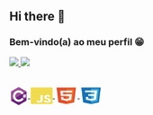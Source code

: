 ## Hi there 👋

### Bem-vindo(a) ao meu perfil 😁

 <div>
   <a href="https://github.com/MPoleto">
   <img height="180em" src="https://github-readme-stats.vercel.app/api?username=MPoleto&show_icons=true&theme=github_dark&include_all_commits=true&count_private=true"/>
   <img height="180em" src="https://github-readme-stats.vercel.app/api/top-langs/?username=MPoleto&layout=compact&langs_count=6&theme=github_dark"/>
</div>
<br>
<div style="display: inline_block"><br>
  <img align="center" alt="Csharp" height="33" src="https://raw.githubusercontent.com/devicons/devicon/master/icons/csharp/csharp-original.svg">
  <img align="center" alt="Js" height="30" width="40" src="https://raw.githubusercontent.com/devicons/devicon/master/icons/javascript/javascript-plain.svg">
  <img align="center" alt="HTML" height="30" width="40" src="https://raw.githubusercontent.com/devicons/devicon/master/icons/html5/html5-original.svg">
  <img align="center" alt="CSS" height="30" width="40" src="https://raw.githubusercontent.com/devicons/devicon/master/icons/css3/css3-original.svg">
</div>


